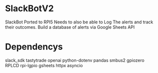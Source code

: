 # SlackBotV2
SlackBot Ported to RPI5 
Needs to also be able to Log The alerts and track their outcomes. Build a database of alerts via Google Sheets API

# Dependencys

slack_sdk
tastytrade
openai
python-dotenv
pandas
smbus2
gpiozero
RPLCD
rpi-lgpio
gsheets
httpx 
asyncio



